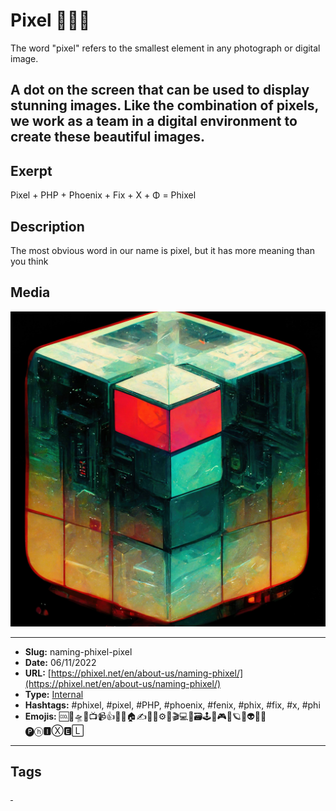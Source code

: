# Pixel 👨🏿‍🚀
The word "pixel" refers to the smallest element in any photograph or digital image.

A dot on the screen that can be used to display stunning images. Like the combination of pixels, we work as a team in a digital environment to create these beautiful images.
------------
## Exerpt
Pixel + PHP + Phoenix + Fix + X + Φ = Phixel
## Description
The most obvious word in our name is pixel, but it has more meaning than you think
## Media
<img src="media/bb7dd1d0/the-name-pixel.jpg">

------------
- **Slug:** naming-phixel-pixel
- **Date:** 06/11/2022
- **URL:** [https://phixel.net/en/about-us/naming-phixel/](https://phixel.net/en/about-us/naming-phixel/)
- **Type:** [Internal](#internal)
- **Hashtags:** #phixel, #pixel, #PHP, #phoenix, #fenix, #phix, #fix, #x, #phi
- **Emojis:** 🆒🎨🛸📼📺📹👍🔗📝🏠✍️👨‍💻⚙️🔮🎬‍💻👑🗃️🕹️👾🎮📲🪐🌟👽🚀🌌
🅟ⓗ🅸Ⓧ🅴🄻

------------
## Tags
[ ](# )
